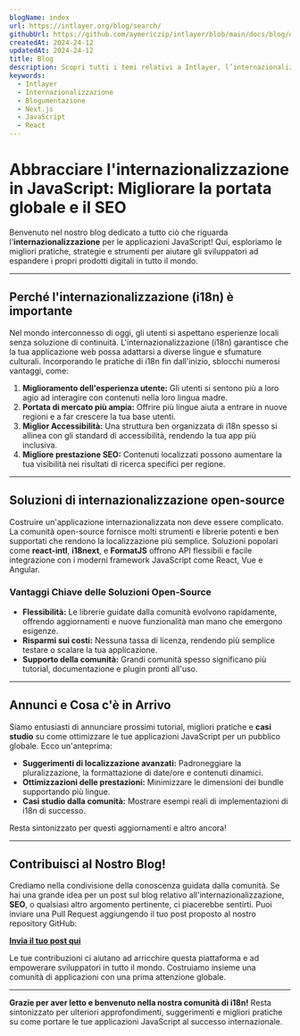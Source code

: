 ```yaml
---
blogName: index
url: https://intlayer.org/blog/search/
githubUrl: https://github.com/aymericzip/intlayer/blob/main/docs/blog/en/index.md
createdAt: 2024-24-12
updatedAt: 2024-24-12
title: Blog
description: Scopri tutti i temi relativi a Intlayer, l’internazionalizzazione e altro
keywords:
  - Intlayer
  - Internazionalizzazione
  - Blogumentazione
  - Next.js
  - JavaScript
  - React
---
```


# Abbracciare l'internazionalizzazione in JavaScript: Migliorare la portata globale e il SEO

Benvenuto nel nostro blog dedicato a tutto ciò che riguarda l'**internazionalizzazione** per le applicazioni JavaScript! Qui, esploriamo le migliori pratiche, strategie e strumenti per aiutare gli sviluppatori ad espandere i propri prodotti digitali in tutto il mondo.

---

## Perché l'internazionalizzazione (i18n) è importante

Nel mondo interconnesso di oggi, gli utenti si aspettano esperienze locali senza soluzione di continuità. L'internazionalizzazione (i18n) garantisce che la tua applicazione web possa adattarsi a diverse lingue e sfumature culturali. Incorporando le pratiche di i18n fin dall'inizio, sblocchi numerosi vantaggi, come:

1. **Miglioramento dell'esperienza utente:** Gli utenti si sentono più a loro agio ad interagire con contenuti nella loro lingua madre.
2. **Portata di mercato più ampia:** Offrire più lingue aiuta a entrare in nuove regioni e a far crescere la tua base utenti.
3. **Miglior Accessibilità:** Una struttura ben organizzata di i18n spesso si allinea con gli standard di accessibilità, rendendo la tua app più inclusiva.
4. **Migliore prestazione SEO:** Contenuti localizzati possono aumentare la tua visibilità nei risultati di ricerca specifici per regione.

---

## Soluzioni di internazionalizzazione open-source

Costruire un'applicazione internazionalizzata non deve essere complicato. La comunità open-source fornisce molti strumenti e librerie potenti e ben supportati che rendono la localizzazione più semplice. Soluzioni popolari come **react-intl**, **i18next**, e **FormatJS** offrono API flessibili e facile integrazione con i moderni framework JavaScript come React, Vue e Angular.

### Vantaggi Chiave delle Soluzioni Open-Source

- **Flessibilità:** Le librerie guidate dalla comunità evolvono rapidamente, offrendo aggiornamenti e nuove funzionalità man mano che emergono esigenze.
- **Risparmi sui costi:** Nessuna tassa di licenza, rendendo più semplice testare o scalare la tua applicazione.
- **Supporto della comunità:** Grandi comunità spesso significano più tutorial, documentazione e plugin pronti all'uso.

---

## Annunci e Cosa c'è in Arrivo

Siamo entusiasti di annunciare prossimi tutorial, migliori pratiche e **casi studio** su come ottimizzare le tue applicazioni JavaScript per un pubblico globale. Ecco un'anteprima:

- **Suggerimenti di localizzazione avanzati:** Padroneggiare la pluralizzazione, la formattazione di date/ore e contenuti dinamici.
- **Ottimizzazioni delle prestazioni:** Minimizzare le dimensioni dei bundle supportando più lingue.
- **Casi studio dalla comunità:** Mostrare esempi reali di implementazioni di i18n di successo.

Resta sintonizzato per questi aggiornamenti e altro ancora!

---

## Contribuisci al Nostro Blog!

Crediamo nella condivisione della conoscenza guidata dalla comunità. Se hai una grande idea per un post sul blog relativo all'internazionalizzazione, **SEO**, o qualsiasi altro argomento pertinente, ci piacerebbe sentirti. Puoi inviare una Pull Request aggiungendo il tuo post proposto al nostro repository GitHub:

[**Invia il tuo post qui**](https://github.com/aymericzip/intlayer/blob/main/docs/blog)

Le tue contribuzioni ci aiutano ad arricchire questa piattaforma e ad empowerare sviluppatori in tutto il mondo. Costruiamo insieme una comunità di applicazioni con una prima attenzione globale.

---

**Grazie per aver letto e benvenuto nella nostra comunità di i18n!** Resta sintonizzato per ulteriori approfondimenti, suggerimenti e migliori pratiche su come portare le tue applicazioni JavaScript al successo internazionale.
